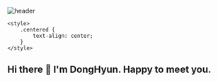 ![header](https://capsule-render.vercel.app/api?type=waving&color=auto&height=200&section=header&text=Welcome%20&nbsp;to&nbsp;my&nbsp;git!&nbsp;🙌🏻&fontSize=50&animation=twinkling)

    <style>
        .centered {
            text-align: center;
        }
    </style>
<body>
    <h2 class="centered">Hi there 👋 I'm DongHyun. Happy to meet you.</h2>
</body>

